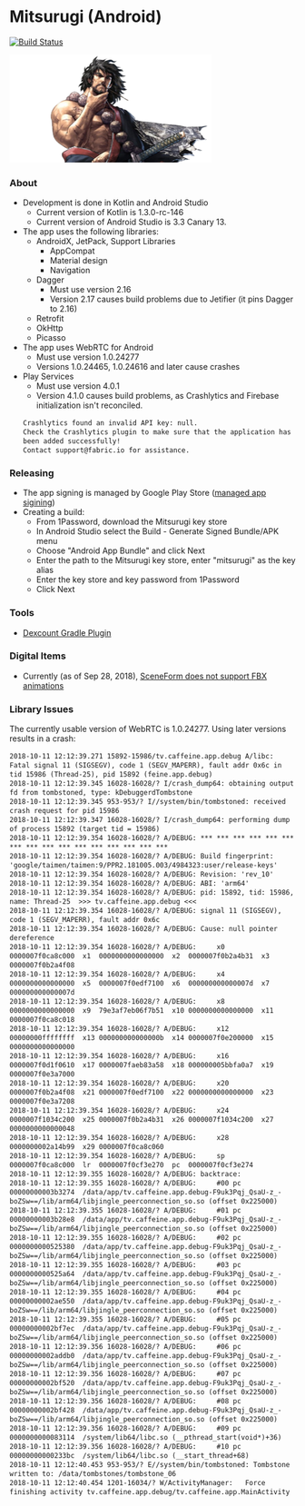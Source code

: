 # Mitsurugi (Android)

[![Build Status](https://travis-ci.com/caffeinetv/android.svg?token=qBfqv76hyjADhUsCTEp6&branch=master)](https://travis-ci.com/caffeinetv/android)

<img alt="Mitsurugi" src="logo.png" width="356">

### About

* Development is done in Kotlin and Android Studio
  * Current version of Kotlin is 1.3.0-rc-146
  * Current version of Android Studio is 3.3 Canary 13.
* The app uses the following libraries:
  * AndroidX, JetPack, Support Libraries
    * AppCompat
    * Material design
    * Navigation
  * Dagger
    * Must use version 2.16
    * Version 2.17 causes build problems due to Jetifier (it pins Dagger to 2.16)
  * Retrofit
  * OkHttp
  * Picasso
* The app uses WebRTC for Android
  * Must use version 1.0.24277
  * Versions 1.0.24465, 1.0.24616 and later cause crashes
* Play Services
  * Must use version 4.0.1
  * Version 4.1.0 causes build problems, as Crashlytics and Firebase initialization isn't reconciled.
  ```
  Crashlytics found an invalid API key: null. 
  Check the Crashlytics plugin to make sure that the application has been added successfully! 
  Contact support@fabric.io for assistance.
  ```

### Releasing

* The app signing is managed by Google Play Store ([managed app sigining](https://support.google.com/googleplay/android-developer/answer/7384423))
* Creating a build:
  * From 1Password, download the Mitsurugi key store
  * In Android Studio select the Build - Generate Signed Bundle/APK menu
  * Choose "Android App Bundle" and click Next
  * Enter the path to the Mitsurugi key store, enter "mitsurugi" as the key alias
  * Enter the key store and key password from 1Password
  * Click Next

### Tools

* [Dexcount Gradle Plugin](https://github.com/KeepSafe/dexcount-gradle-plugin)


### Digital Items

* Currently (as of Sep 28, 2018), [SceneForm does not support FBX animations](https://github.com/google-ar/sceneform-android-sdk/issues/11)


### Library Issues

The currently usable version of WebRTC is 1.0.24277. Using later versions results in a crash:

```
2018-10-11 12:12:39.271 15892-15986/tv.caffeine.app.debug A/libc: Fatal signal 11 (SIGSEGV), code 1 (SEGV_MAPERR), fault addr 0x6c in tid 15986 (Thread-25), pid 15892 (feine.app.debug)
2018-10-11 12:12:39.345 16028-16028/? I/crash_dump64: obtaining output fd from tombstoned, type: kDebuggerdTombstone
2018-10-11 12:12:39.345 953-953/? I//system/bin/tombstoned: received crash request for pid 15986
2018-10-11 12:12:39.347 16028-16028/? I/crash_dump64: performing dump of process 15892 (target tid = 15986)
2018-10-11 12:12:39.354 16028-16028/? A/DEBUG: *** *** *** *** *** *** *** *** *** *** *** *** *** *** *** ***
2018-10-11 12:12:39.354 16028-16028/? A/DEBUG: Build fingerprint: 'google/taimen/taimen:9/PPR2.181005.003/4984323:user/release-keys'
2018-10-11 12:12:39.354 16028-16028/? A/DEBUG: Revision: 'rev_10'
2018-10-11 12:12:39.354 16028-16028/? A/DEBUG: ABI: 'arm64'
2018-10-11 12:12:39.354 16028-16028/? A/DEBUG: pid: 15892, tid: 15986, name: Thread-25  >>> tv.caffeine.app.debug <<<
2018-10-11 12:12:39.354 16028-16028/? A/DEBUG: signal 11 (SIGSEGV), code 1 (SEGV_MAPERR), fault addr 0x6c
2018-10-11 12:12:39.354 16028-16028/? A/DEBUG: Cause: null pointer dereference
2018-10-11 12:12:39.354 16028-16028/? A/DEBUG:     x0  0000007f0ca8c000  x1  0000000000000000  x2  0000007f0b2a4b31  x3  0000007f0b2a4f08
2018-10-11 12:12:39.354 16028-16028/? A/DEBUG:     x4  0000000000000000  x5  0000007f0edf7100  x6  000000000000007d  x7  000000000000007d
2018-10-11 12:12:39.354 16028-16028/? A/DEBUG:     x8  0000000000000000  x9  79e3af7eb06f7b51  x10 0000000000000000  x11 0000007f0ca8c018
2018-10-11 12:12:39.354 16028-16028/? A/DEBUG:     x12 00000000ffffffff  x13 000000000000000b  x14 0000007f0e200000  x15 0000000000000000
2018-10-11 12:12:39.354 16028-16028/? A/DEBUG:     x16 0000007f0d1f0610  x17 0000007faeb83a58  x18 000000005bbfa0a7  x19 0000007f0e3a7000
2018-10-11 12:12:39.354 16028-16028/? A/DEBUG:     x20 0000007f0b2a4f08  x21 0000007f0edf7100  x22 0000000000000000  x23 0000007f0e3a7208
2018-10-11 12:12:39.354 16028-16028/? A/DEBUG:     x24 0000007f1034c200  x25 0000007f0b2a4b31  x26 0000007f1034c200  x27 0000000000000048
2018-10-11 12:12:39.354 16028-16028/? A/DEBUG:     x28 0000000002a14b99  x29 0000007f0ca8c060
2018-10-11 12:12:39.354 16028-16028/? A/DEBUG:     sp  0000007f0ca8c000  lr  0000007f0cf3e270  pc  0000007f0cf3e274
2018-10-11 12:12:39.355 16028-16028/? A/DEBUG: backtrace:
2018-10-11 12:12:39.355 16028-16028/? A/DEBUG:     #00 pc 00000000003b3274  /data/app/tv.caffeine.app.debug-F9uk3Pqj_QsaU-z_-boZSw==/lib/arm64/libjingle_peerconnection_so.so (offset 0x225000)
2018-10-11 12:12:39.355 16028-16028/? A/DEBUG:     #01 pc 00000000003b28e8  /data/app/tv.caffeine.app.debug-F9uk3Pqj_QsaU-z_-boZSw==/lib/arm64/libjingle_peerconnection_so.so (offset 0x225000)
2018-10-11 12:12:39.355 16028-16028/? A/DEBUG:     #02 pc 0000000000525380  /data/app/tv.caffeine.app.debug-F9uk3Pqj_QsaU-z_-boZSw==/lib/arm64/libjingle_peerconnection_so.so (offset 0x225000)
2018-10-11 12:12:39.355 16028-16028/? A/DEBUG:     #03 pc 0000000000525a64  /data/app/tv.caffeine.app.debug-F9uk3Pqj_QsaU-z_-boZSw==/lib/arm64/libjingle_peerconnection_so.so (offset 0x225000)
2018-10-11 12:12:39.355 16028-16028/? A/DEBUG:     #04 pc 00000000002ae550  /data/app/tv.caffeine.app.debug-F9uk3Pqj_QsaU-z_-boZSw==/lib/arm64/libjingle_peerconnection_so.so (offset 0x225000)
2018-10-11 12:12:39.355 16028-16028/? A/DEBUG:     #05 pc 00000000002bf7ec  /data/app/tv.caffeine.app.debug-F9uk3Pqj_QsaU-z_-boZSw==/lib/arm64/libjingle_peerconnection_so.so (offset 0x225000)
2018-10-11 12:12:39.356 16028-16028/? A/DEBUG:     #06 pc 00000000002addb0  /data/app/tv.caffeine.app.debug-F9uk3Pqj_QsaU-z_-boZSw==/lib/arm64/libjingle_peerconnection_so.so (offset 0x225000)
2018-10-11 12:12:39.356 16028-16028/? A/DEBUG:     #07 pc 00000000002bf520  /data/app/tv.caffeine.app.debug-F9uk3Pqj_QsaU-z_-boZSw==/lib/arm64/libjingle_peerconnection_so.so (offset 0x225000)
2018-10-11 12:12:39.356 16028-16028/? A/DEBUG:     #08 pc 00000000002bf428  /data/app/tv.caffeine.app.debug-F9uk3Pqj_QsaU-z_-boZSw==/lib/arm64/libjingle_peerconnection_so.so (offset 0x225000)
2018-10-11 12:12:39.356 16028-16028/? A/DEBUG:     #09 pc 0000000000083114  /system/lib64/libc.so (__pthread_start(void*)+36)
2018-10-11 12:12:39.356 16028-16028/? A/DEBUG:     #10 pc 00000000000233bc  /system/lib64/libc.so (__start_thread+68)
2018-10-11 12:12:40.453 953-953/? E//system/bin/tombstoned: Tombstone written to: /data/tombstones/tombstone_06
2018-10-11 12:12:40.454 1201-16034/? W/ActivityManager:   Force finishing activity tv.caffeine.app.debug/tv.caffeine.app.MainActivity
```

